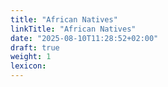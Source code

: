```yaml
---
title: "African Natives"
linkTitle: "African Natives"
date: "2025-08-10T11:28:52+02:00"
draft: true 
weight: 1
lexicon:
---
```


